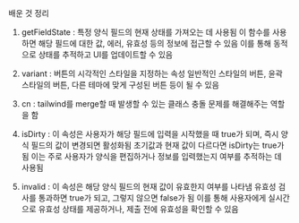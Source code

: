 배운 것 정리

1. getFieldState : 특정 양식 필드의 현재 상태를 가져오는 데 사용됨
   이 함수를 사용하면 해당 필드에 대한 값, 에러, 유효성 등의 정보에 접근할 수 있음
   이를 통해 동적으로 상태를 추적하고 UI를 업데이트할 수 있음

2. variant : 버튼의 시각적인 스타일을 지정하는 속성
   일반적인 스타일의 버튼, 윤곽 스타일의 버튼, 다른 테마에 맞게 구성된 버튼 등이 될 수 있음

3. cn : tailwind를 merge할 때 발생할 수 있는 클래스 충돌 문제를 해결해주는 역할을 함

4. isDirty : 이 속성은 사용자가 해당 필드에 입력을 시작했을 때 true가 되며, 즉시 양식 필드의 값이 변경되면 활성화됨
   초기값과 현재 값이 다르다면 isDirty는 true가 됨
   이는 주로 사용자가 양식을 편집하거나 정보를 입력했는지 여부를 추적하는 데 사용됨

5. invalid : 이 속성은 해당 양식 필드의 현재 값이 유효한지 여부를 나타냄
   유효성 검사를 통과하면 true가 되고, 그렇지 않으면 false가 됨
   이를 통해 사용자에게 실시간으로 유효성 상태를 제공하거나, 제출 전에 유효성을 확인할 수 있음
